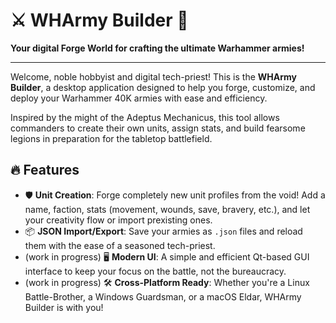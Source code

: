 # ⚔️ WHArmy Builder 🔧

**Your digital Forge World for crafting the ultimate Warhammer armies!**

---

Welcome, noble hobbyist and digital tech-priest! This is the **WHArmy Builder**, a desktop application designed to help you forge, customize, and deploy your Warhammer 40K armies with ease and efficiency.

Inspired by the might of the Adeptus Mechanicus, this tool allows commanders to create their own units, assign stats, and build fearsome legions in preparation for the tabletop battlefield.

## 🔥 Features

- 🛡 **Unit Creation**: Forge completely new unit profiles from the void! Add a name, faction, stats (movement, wounds, save, bravery, etc.), and let your creativity flow or import prexisting ones.
- 📦 **JSON Import/Export**: Save your armies as `.json` files and reload them with the ease of a seasoned tech-priest.
- (work in progress) 🖥 **Modern UI**: A simple and efficient Qt-based GUI interface to keep your focus on the battle, not the bureaucracy.
- (work in progress) 🛠 **Cross-Platform Ready**: Whether you're a Linux Battle-Brother, a Windows Guardsman, or a macOS Eldar, WHArmy Builder is with you!
